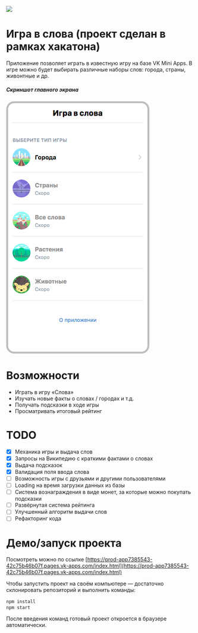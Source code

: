 [<img width="134" src="https://vk.com/images/apps/mini_apps/vk_mini_apps_logo.svg">](https://vk.com/services)

# Игра в слова (проект сделан в рамках хакатона)

Приложение позволяет играть в известную игру на базе VK Mini Apps. В игре можно будет выбирать различные наборы слов: города, страны, живонтные и др.

##### Скриншот главного экрана
![Скриншот главного экрана](./public/img/screen.png "Скриншот главного экрана")
 
# Возможности

- Играть в игру «Слова»
- Изучать новые факты о словах / городах и т.д.
- Получать подсказки в ходе игры
- Просматривать итоговый рейтинг

# TODO
- [x] Механика игры и выдача слов
- [x] Запросы на Википедию с краткими фактами о словах
- [x] Выдача подсказок
- [x] Валидация поля ввода слова
- [ ] Возможность игры с друзьями и другими пользователями
- [ ] Loading на время загрузки данных из базы
- [ ] Система вознаграждения в виде монет, за которые можно покупать подсказки
- [ ] Развёрнутая система рейтинга
- [ ] Улучшенный алгоритм выдачи слов
- [ ] Рефакторинг кода

# Демо/запуск проекта

Посмотреть можно по ссылке [https://prod-app7385543-42c75b46b07f.pages.vk-apps.com/index.html](https://prod-app7385543-42c75b46b07f.pages.vk-apps.com/index.html)

Чтобы запустить проект на своём компьютере — достаточно склонировать репозиторий и выполнить команды:
```
npm install
npm start
```
После введения команд готовый проект откроется в браузере автоматически.
